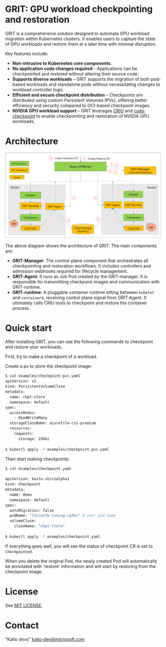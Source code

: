 # GRIT: GPU workload checkpointing and restoration

GRIT is a comprehensive solution designed to automate GPU workload migration within Kubernetes clusters. It enables users to capture the state of GPU workloads and restore them at a later time with minimal disruption.

Key features include:

- **Non-intrusive to Kubernetes core components**.
- **No application code changes required** - Applications can be checkpointed and restored without altering their source code.
- **Supports diverse workloads** – GRIT supports the migration of both pod-based workloads and standalone pods without necessitating changes to workload controller logic.
- **Efficient and secure checkpoint distribution** – Checkpoints are distributed using custom Persistent Volumes (PVs), offering better efficiency and security compared to OCI-based checkpoint images.
- **NVIDIA GPU workload support** – GRIT leverages [CRIU](https://github.com/checkpoint-restore/criu) and [cuda-checkpoint](https://github.com/NVIDIA/cuda-checkpoint) to enable checkpointing and restoration of NVIDIA GPU workloads.

# Architecture

![Architecture](docs/img/grit-arch.png)

The above diagram shows the architecture of GRIT. The main components are:
- **GRIT-Manager**: The control-plane component that orchestrates all checkpointing and restoration workflows. It includes controllers and admission webhooks required for lifecycle management.
- **GRIT-Agent**: It runs as Job Pod created by the GRIT-manager. It is responsible for transmitting checkpoint images and communication with GRIT-runtime.
- **GRIT-runtime**: A pluggable container runtime sitting between `kubelet` and `containerd`, receiving control plane signal from GRIT-Agent. It ultimately calls CRIU tools to checkpoint and restore the container process.

# Quick start

After installing GRIT, you can use the following commands to checkpoint and restore your workloads.

First, try to make a checkpoint of a workload.

Create a pv to store the checkpoint image:

```bash
$ cat examples/checkpoint-pvc.yaml
apiVersion: v1
kind: PersistentVolumeClaim
metadata:
  name: ckpt-store
  namespace: default
spec:
  accessModes:
    - ReadWriteMany
  storageClassName: azurefile-csi-premium
  resources:
    requests:
      storage: 256Gi

$ kubectl apply -f examples/checkpoint-pvc.yaml
```

Then start making checkpoints:

```bash
$ cat examples/checkpoint.yaml

apiVersion: kaito.sh/v1alpha1
kind: Checkpoint
metadata:
  name: demo
  namespace: default
spec:
  autoMigration: false
  podName: "falcon7b-tuning-cp4kz" # your pod name
  volumeClaim:
    claimName: "ckpt-store"

$ kubectl apply -f examples/checkpoint.yaml
```

If everything goes well, you will see the status of checkpoint CR is set to `Checkpointed`.

When you delete the original Pod, the newly created Pod will automatically be annotated with 'restore' information and will start by restoring from the checkpoint image.

# License

See [MIT LICENSE](LICENSE).

# Contact

"Kaito devs" <kaito-dev@microsoft.com>
